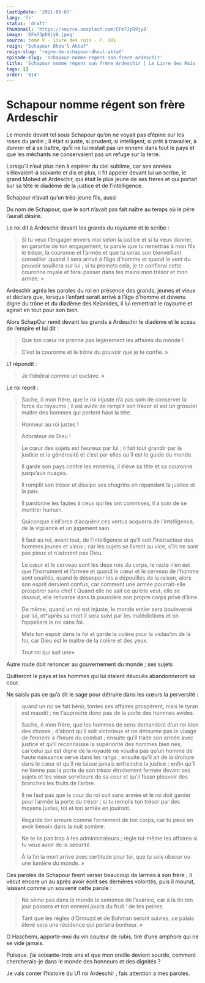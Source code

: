 ```yaml
---
lastUpdate: '2021-09-07'
lang: 'fr'
status: 'draft'
thumbnail: 'https://source.unsplash.com/EFm7JpD9jy8'
image: 'EFm7JpD9jy8.jpeg'
source: tome V - livre des rois - P. 381
reign: "Schapour Dhou'l Aktaf"
reign-slug: 'regne-de-schapour-dhoul-aktaf'
episode-slug: 'schapour-nomme-regent-son-frere-ardeschir'
title: 'Schapour nomme régent son frère Ardeschir | Le Livre des Rois | Shâhnâmeh'
tags: []
order: '014'
---
```


<!-- LTeX: language=fr -->

# Schapour nomme régent son frère Ardeschir

Le monde devint tel sous Schapour qu’on ne voyait pas d’épine sur les roses du jardin ; il était si juste, si prudent, si intelligent, si prêt à travailler, à donner et à se battre, qu’il ne lui restait pas un ennemi dans tout le pays et que les méchants ne conservaient pas un refuge sur la terre.

Lorsqu’il n’eut plus rien à espérer du ciel sublime, car ses années s’élevaient-à soixante et dix et plus, il fit appeler devant lui un scribe, le grand Mobed et Ardeschir, qui était le plus jeune de ses frères et qui portait sur sa tête le diadème de la justice et de l’intelligence.

Schapour n’avait qu’un très-jeune fils, aussi

Du nom de Schapour, que le sort n’avait pas fait naître au temps où le père l’aurait désiré.

Le roi dit à Ardeschir devant les grands du royaume et le scribe :

> Si tu veux t’engager envers moi selon la justice et si tu veux donner, en garantie de ton engagement, ta parole que tu remettras à mon fils le trésor, la couronne et l’armée et que tu seras son bienveillant conseiller .quand il sera arrivé à l’âge d’homme et quand le vent du pouvoir souillera sur lui ; si tu promets cela, je te confierai cette couronne royale et ferai passer dans tes mains mon trésor et mon armée. »

Ardeschir agréa les paroles du roi en présence des grands, jeunes et vieux et déclara que, lorsque l’enfant serait arrivé à l’âge d’homme et devenu digne du trône et du diadème des Keïanides, il lui remettrait le royaume et agirait en tout pour son bien.

Alors SchapOur remit devant les grands à Ardeschir le diadème et le sceau de l’empire et lui dit :

> Que ton cœur ne prenne pas légèrement les affaires du monde !
>
> C’est la couronne et le trône du pouvoir que je te confie. »

L1 répondit :

> Je t’obéirai comme un esclave. »

Le roi reprit :

> Sache, ô mon frère, que le roi injuste n’a pas soin de conserver la force du royaume ; il est avide de remplir son trésor et est un grossier maître des hommes qui portent haut la tête.
>
> Honneur au roi justes !
>
> Adorateur de Dieu !
>
> Le cœur des sujets est heureux par lui ; il fait tout grandir par la justice et la générosité et c’est par elles qu’il est le guide du monde.
>
> Il garde son pays contre les ennemis, il élève sa tête et sa couronne jusqu’aux nuages.
>
> Il remplit son trésor et dissipe ses chagrins en répandant la justice et la paix.
>
> Il pardonne les fautes à ceux qui les ont commises, il a soin de se montrer humain.
>
> Quiconque s’ell’orce d’acquérir ces vertus acquerra de l’intelligence, de la vigilance et un jugement sain.
>
> Il faut au roi, avant tout, de l’intelligence et qu’il soit l’instructeur des hommes jeunes et vieux ; car les sujets se livrent au vice, s’ils ne sont pas pieux et n’adorent pas Dieu.
>
> Le cœur et le cerveau sont les deux rois du corps, le reste n’en est que l’instrument et l’armée et quand le cœur et le cerveau de l’homme sont souillés, quand le désespoir les a dépouillés de la raison, alors son esprit dervient confus, car comment une armée pourrait-elle prospérer sans chef t Quand elle ne sait ce qu’elle veut, elle se dissout, elle renverse dans la poussière son propre corps privé d’âme.
>
> De même, quand un roi est injuste, le monde entier sera bouleversé par lui, et\*après sa mort il sera suivi par les malédictions et on l’appellera le roi sans foi.
>
> Mets ton espoir dans la foi et garde la colère pour la violau’on de la foi, car Dieu est le maître de la colère et des yeux.
>
> Tout roi qui suit une»

Autre route doit renoncer au gouvernement du monde ; ses sujets

Quitteront le pays et les hommes qui lui étaient dévoués abandonneront sa cour.

Ne saislu pas ce qu’a dit le sage pour détruire dans les cœurs la perversité :

> quand un roi se fait bénir, tontes ses affaires prospèrent, mais le tyran est maudit ; ne t’approche donc pas de la porte des hommes avides.
>
> Sache, ô mon frère, que les hommes de sens demandent d’un roi bien des choses ; d’abord qu’il soit victorieux et ne détourne pas le visage de l’ennemi à l’heure du combat ; ensuite qu’il traite son armée avec justice et qu’il reconnaisse la supériorité des hommes bien nés, car’celui qui est digne de la royauté ne voudra pas qu’un homme de haute naissance serve dans les rangs ; ensuite qu’il ait de la droiture dans le cœur et qu’il ne laisse jamais enfreindre la justice ; enfin qu’il ne tienne pas la porte de son trésor étroitement fermée devant ses sujets et les vieux serviteurs de sa cour et qu’il fasse pleuvoir des branches les fruits de l’arbre.
>
> Il ne faut pas que la cour du roi soit sans armée et le roi doit garder pour l’armée la porte du trésor ; si tu remplis ton trésor par des moyens justes, toi et ton armée en jouiront.
>
> Regarde ton armure comme l’ornement de ton corps, car tu peux en avoir besoin dans la nuit sombre.
>
> Ne te lie pas trop à tes administrateurs ; règle toi-même tes affaires si tu veux avoir de la sécurité.
>
> À la fin la mort arrive avec certitude pour toi, que tu sois obscur ou une lumière du monde. »

Ces paroles de Schapour firent verser beaucoup de larmes à son frère ; il vécut encore un au après avoir écrit ses dernières volontés, puis il mourut, laissant comme un souvenir cette parole :

> Ne sème pas dans le monde la semence de l’avarice, car à la tin ton jour passera et ton ennemi jouira du fruit
’ de tes peines.
>
> Tant que les règles d’Ormuzd et de Bahman seront suivies, ce palais élevé sera une résidence qui portera bonheur. »

O Haschemi, apporte-moi du vin couleur de rubis, tiré d’une amphore qui ne se vide jamais.

Puisque. j’ai soixante-trois ans et que mon oreille devient sourde, comment chercherais-je dans le monde des honneurs et des dignités ?

Je vais conter l’histoire du U1
roi Ardeschir ; fais attention a mes paroles.
